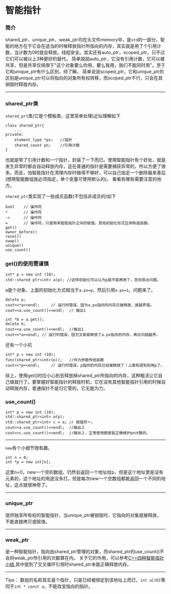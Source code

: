 # 智能指针


### 简介
shared_ptr、unique_ptr、weak_ptr均在头文件memory中，是`std`的一部分，智能的地方在于它会在适当的时候释放指针所指向的内存，其实就是用了个引用计数，当计数为0时就会释放。线程安全。其实还有auto_ptr，scoped_ptr，只不过它们可以被以上3种更好的替代。
简单說說auto_ptr，它没有引用计数，它可以被共享，但是共享仅局限于"这个对象要么你用，要么我用，我们不能同时用"。至于它和unique_ptr有什么区别，待了解。
简单说说scoped_ptr，它和unique_ptr的区别是unique_ptr可以将指向的对象所有权转移，而scoped_ptr不行，只会在其销毁时释放内存。


-----
### shared_ptr类
`shared_prt`类(它是个模板类，这里简单处理)近似理解如下
```
class shared_ptr{
	...
private:
    element_type *px;	//指针
    shared_count pn; 	//引用计数
}
```
也就是带了引用计数和一个指针，封装了一下而已。使用智能指针有个好处，就是发生异常时都会自动释放内存，这在普通的指针是需要捕获异常的，所以方便了很多。而且，怕智能指针在清理内存时做得不够好，可以自己指定一个删除器来善后(想用智能数组就必须指定，单个变量可使用默认的)。
看看有哪些需要注意的地方。

`shared_ptr`类实现了一些成员函数(不包括非成员的)如下
```
bool	// 操作符
*		// 操作符
->		// 操作符
=		// 操作符，只是用来智能指针之间的赋值。其他初始化形式应用构造函数。
get()
owner_before()
reset()
swap()
unique()
use_count()
```

### get()的使用需谨慎

```
int* p = new int (10);
std::shared_ptr<int> a(p); //这样初始化可以认为p就不能再用了，否则易出问题。
```
a是个对象，上面的初始化方式相当于`a.px=p`，然后引用`a.pn=1`。问题来了。
```
delete p;
cout<<*a<<endl; 	// 运行时错误，因为a.px指向的内存已被释放，故越界错。
cout<<a.use_count()<<endl;	// 输出1
```
```
int *b = a.get();
delete b;
cout<<a.use_count()<<endl;	//输出1
cout<<*a<<endl;	// 运行时错误，因为又偷偷释放了a.px指向的内存，再访问就越界。
```
还有一个小坑
```
int* p = new int (10);
func(shared_ptr<int>(p));	//作为参数传给函数
cout<<*p<<endl;		// 运行时错误，p指向的内存已经被释放了！上面有提到别用p了。
```

综上，使用get()时应小心别去释放掉shared_ptr所指向的内存，这种粗活让它自己做就行了。要掌握好智能指针的释放时机，它在没有其他智能指针引用的时候自动释放内存，普通指针不是归它管的，它无能为力。


### use_count()
```
int* p = new int (10);
std::shared_ptr<int> a(p);
std::shared_ptr<int> c = a;	// 赋值符＝。
cout<<a.use_count()<<endl;	//输出２
cout<<c.use_count()<<endl;	//输出２，正常使用都是能正确维护pn计数的。
```




-----
`new`有个小细节很有趣。
```
int n = 0;
int *p = new int[n];
```
这里n=0，new一个空的数组，仍然会返回一个地址给p，但是这个地址里是没有元素的，这个地址的用途没多打。但是每次new一个空数组都能返回一个不同的地址，这点就很神奇了。

-----
### unique_ptr
提供独享所有权的智能指针，当unique_ptr被销毁时，它指向的对象就被释放，不能直接拷贝或赋值。

-----
### weak_ptr
是一种智能指针，指向由shared_ptr管理的对象，而shared_ptr的use_count()不会将weak_ptr所引用的次数算在内。
关于它的作用，可以参考[C++四种智能指针小结](http://blog.csdn.net/e5max/article/details/50569305),其中提到了交叉循环引用时shared_ptr未能正确释放内存。

-----
Tips： 数组的名称其实是个指针，只是已经被绑定到该地址上而已，`int a[10]`等同于`int * const a`，不能改变指向的指针。










